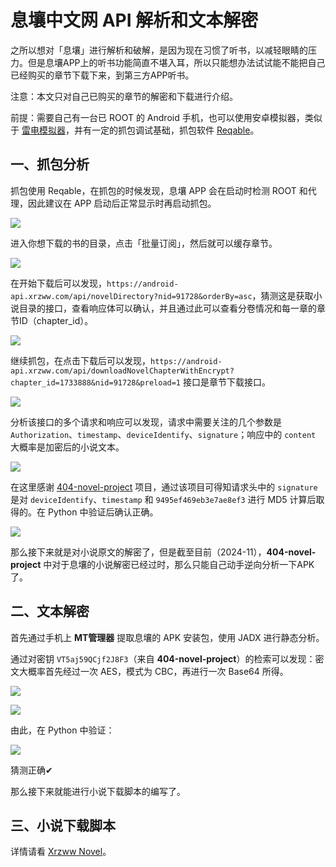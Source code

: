
# 息壤中文网 API 解析和文本解密

之所以想对「息壤」进行解析和破解，是因为现在习惯了听书，以减轻眼睛的压力。但是息壤APP上的听书功能简直不堪入耳，所以只能想办法试试能不能把自己已经购买的章节下载下来，到第三方APP听书。

注意：本文只对自己已购买的章节的解密和下载进行介绍。

前提：需要自己有一台已 ROOT 的 Android 手机，也可以使用安卓模拟器，类似于 [雷电模拟器](https://www.ldmnq.com/)，并有一定的抓包调试基础，抓包软件 [Reqable](https://reqable.com/zh-CN/)。

## 一、抓包分析

抓包使用 Reqable，在抓包的时候发现，息壤 APP 会在启动时检测 ROOT 和代理，因此建议在 APP 启动后正常显示时再启动抓包。

![](img/3.png)

进入你想下载的书的目录，点击「批量订阅」，然后就可以缓存章节。

![](img/4.jpg)

在开始下载后可以发现，`https://android-api.xrzww.com/api/novelDirectory?nid=91728&orderBy=asc`，猜测这是获取小说目录的接口，查看响应体可以确认，并且通过此可以查看分卷情况和每一章的章节ID（chapter_id）。

![](img/5.png)

继续抓包，在点击下载后可以发现，`https://android-api.xrzww.com/api/downloadNovelChapterWithEncrypt?chapter_id=1733888&nid=91728&preload=1` 接口是章节下载接口。

![](img/6.png)

分析该接口的多个请求和响应可以发现，请求中需要关注的几个参数是 `Authorization`、`timestamp`、`deviceIdentify`、`signature`；响应中的 `content` 大概率是加密后的小说文本。

![](img/7.png)

在这里感谢 [404-novel-project](https://github.com/404-novel-project/novel-downloader) 项目，通过该项目可得知请求头中的 `signature` 是对 `deviceIdentify`、`timestamp` 和 `9495ef469eb3e7ae8ef3` 进行 MD5 计算后取得的。在 Python 中验证后确认正确。

![](img/8.png)

那么接下来就是对小说原文的解密了，但是截至目前（2024-11），**404-novel-project** 中对于息壤的小说解密已经过时，那么只能自己动手逆向分析一下APK了。

## 二、文本解密

首先通过手机上 **MT管理器** 提取息壤的 APK 安装包，使用 JADX 进行静态分析。

通过对密钥 `VT5aj59QCjf2J8F3`（来自 **404-novel-project**）的检索可以发现：密文大概率首先经过一次 AES，模式为 CBC，再进行一次 Base64 所得。

![](img/9.png)

![](img/10.png)

由此，在 Python 中验证：

![](img/11.png)

猜测正确✔

那么接下来就能进行小说下载脚本的编写了。

## 三、小说下载脚本

详情请看 [Xrzww Novel](http://github.com/swz128/xrzww_novel)。